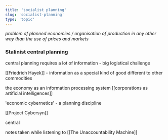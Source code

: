 ```yaml
---
title: 'socialist planning'
slug: 'socialist-planning'
type: 'topic'
---
```


*problem of planned economies / organisation of production in any other way than the use of prices and markets*

### Stalinist central planning

central planning requires a lot of information - big logistical challenge

[[Friedrich Hayek]] - information as a special kind of good different to other commodities

the economy as an information processing system
[[corporations as artificial intelligences]]

'economic cybernetics' - a planning discipline

[[Project Cybersyn]]

central 


notes taken while listening to [[The Unaccountability Machine]]